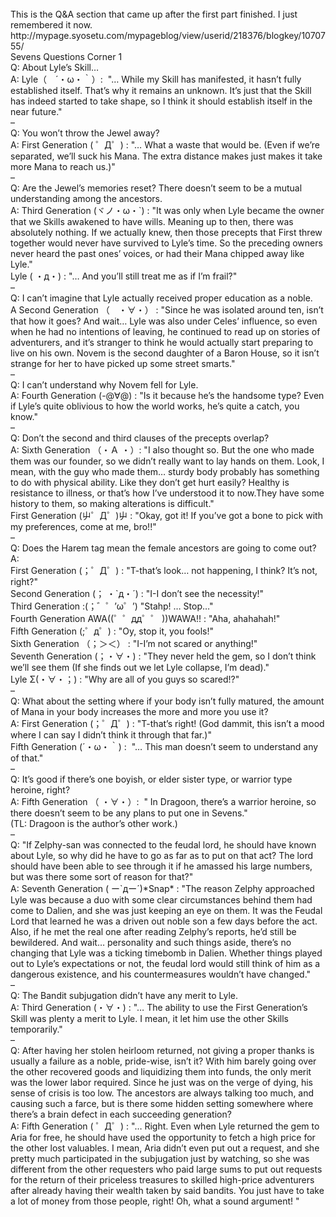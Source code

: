 <br/>
This is the Q&A section that came up after the first part finished. I just remembered it now.<br/>
http://mypage.syosetu.com/mypageblog/view/userid/218376/blogkey/1070755/<br/>
Sevens Questions Corner 1<br/>
Q: About Lyle’s Skill…<br/>
A: Lyle（　´・ω・｀）:  "… While my Skill has manifested, it hasn’t fully established itself. That’s why it remains an unknown. It’s just that the Skill has indeed started to take shape, so I think it should establish itself in the near future."<br/>
–<br/>
Q: You won’t throw the Jewel away?<br/>
A: First Generation ( ゜Д゜) : "… What a waste that would be. (Even if we’re separated, we’ll suck his Mana. The extra distance makes just makes it take more Mana to reach us.)"<br/>
–<br/>
Q: Are the Jewel’s memories reset? There doesn’t seem to be a mutual understanding among the ancestors.<br/>
A: Third Generation (ヾノ・ω・`) : "It was only when Lyle became the owner that we Skills awakened to have wills. Meaning up to then, there was absolutely nothing. If we actually knew, then those precepts that First threw together would never have survived to Lyle’s time. So the preceding owners never heard the past ones’ voices, or had their Mana chipped away like Lyle."<br/>
Lyle ( ・д・) : "… And you’ll still treat me as if I’m frail?"<br/>
–<br/>
Q: I can’t imagine that Lyle actually received proper education as a noble.<br/>
A Second Generation （　・∀・） : "Since he was isolated around ten, isn’t that how it goes? And wait… Lyle was also under Celes’ influence, so even when he had no intentions of leaving, he continued to read up on stories of adventurers, and it’s stranger to think he would actually start preparing to live on his own. Novem is the second daughter of a Baron House, so it isn’t strange for her to have picked up some street smarts."<br/>
–<br/>
Q: I can’t understand why Novem fell for Lyle.<br/>
A: Fourth Generation (-@∀@) : "Is it because he’s the handsome type? Even if Lyle’s quite oblivious to how the world works, he’s quite a catch, you know."<br/>
–<br/>
Q: Don’t the second and third clauses of the precepts overlap?<br/>
A: Sixth Generation （・Ａ ・）: "I also thought so. But the one who made them was our founder, so we didn’t really want to lay hands on them. Look, I mean, with the guy who made them… sturdy body probably has something to do with physical ability. Like they don’t get hurt easily? Healthy is resistance to illness, or that’s how I’ve understood it to now.They have some history to them, so making alterations is difficult."<br/>
First Generation (屮゜Д゜)屮 : "Okay, got it! If you’ve got a bone to pick with my preferences, come at me, bro!!"<br/>
–<br/>
Q: Does the Harem tag mean the female ancestors are going to come out?<br/>
A:<br/>
First Generation (；゜Д゜) : "T-that’s look… not happening, I think? It’s not, right?"<br/>
Second Generation (； ・`д・´) : "I-I don’t see the necessity!"<br/>
Third Generation :(；゛゜’ω゜’) "Stahp! … Stop…"<br/>
Fourth Generation AWA((゜゜дд゜゜ ))WAWA!! : "Aha, ahahahah!"<br/>
Fifth Generation (;゜д゜) : "Oy, stop it, you fools!"<br/>
Sixth Generation （；＞＜） : "I-I’m not scared or anything!"<br/>
Seventh Generation (；・∀・) : "They never held the gem, so I don’t think we’ll see them (If she finds out we let Lyle collapse, I’m dead)."<br/>
Lyle Σ(・∀・；) : "Why are all of you guys so scared!?"<br/>
–<br/>
Q: What about the setting where if your body isn’t fully matured, the amount of Mana in your body increases the more and more you use it?<br/>
A: First Generation (；゜Д゜) : "T-that’s right! (God dammit, this isn’t a mood where I can say I didn’t think it through that far.)"<br/>
Fifth Generation (´・ω・｀) :  "… This man doesn’t seem to understand any of that."<br/>
–<br/>
Q: It’s good if there’s one boyish, or elder sister type, or warrior type heroine, right?<br/>
A: Fifth Generation （ ・∀・）:  " In Dragoon, there’s a warrior heroine, so there doesn’t seem to be any plans to put one in Sevens."<br/>
(TL: Dragoon is the author’s other work.)<br/>
–<br/>
Q: "If Zelphy-san was connected to the feudal lord, he should have known about Lyle, so why did he have to go as far as to put on that act? The lord should have been able to see through it if he amassed his large numbers, but was there some sort of reason for that?"<br/>
A: Seventh Generation ( ー`дー´)*Snap* : "The reason Zelphy approached Lyle was because a duo with some clear circumstances behind them had come to Dalien, and she was just keeping an eye on them. It was the Feudal Lord that learned he was a driven out noble son a few days before the act. Also, if he met the real one after reading Zelphy’s reports, he’d still be bewildered. And wait… personality and such things aside, there’s no changing that Lyle was a ticking timebomb in Dalien. Whether things played out to Lyle’s expectations or not, the feudal lord would still think of him as a dangerous existence, and his countermeasures wouldn’t have changed."<br/>
–<br/>
Q: The Bandit subjugation didn’t have any merit to Lyle.<br/>
A: Third Generation (・∀・) : "… The ability to use the First Generation’s Skill was plenty a merit to Lyle. I mean, it let him use the other Skills temporarily."<br/>
–<br/>
Q: After having her stolen heirloom returned, not giving a proper thanks is usually a failure as a noble, pride-wise, isn’t it? With him barely going over the other recovered goods and liquidizing them into funds, the only merit was the lower labor required. Since he just was on the verge of dying, his sense of crisis is too low. The ancestors are always talking too much, and causing such a farce, but is there some hidden setting somewhere where there’s a brain defect in each succeeding generation?<br/>
A: Fifth Generation ( ゜Д゜) : "… Right. Even when Lyle returned the gem to Aria for free, he should have used the opportunity to fetch a high price for the other lost valuables. I mean, Aria didn’t even put out a request, and she pretty much participated in the subjugation just by watching, so she was different from the other requesters who paid large sums to put out requests for the return of their priceless treasures to skilled high-price adventurers after already having their wealth taken by said bandits. You just have to take a lot of money from those people, right! Oh, what a sound argument! "<br/>

